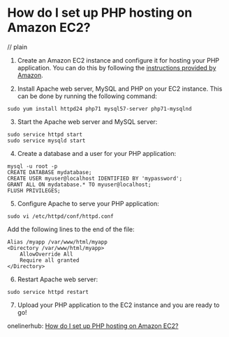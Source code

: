# How do I set up PHP hosting on Amazon EC2?
// plain

1. Create an Amazon EC2 instance and configure it for hosting your PHP application. You can do this by following the [instructions provided by Amazon](https://docs.aws.amazon.com/AWSEC2/latest/UserGuide/EC2_GetStarted.html).

2. Install Apache web server, MySQL and PHP on your EC2 instance. This can be done by running the following command:

```
sudo yum install httpd24 php71 mysql57-server php71-mysqlnd
```

3. Start the Apache web server and MySQL server:

```
sudo service httpd start
sudo service mysqld start
```

4. Create a database and a user for your PHP application:

```
mysql -u root -p
CREATE DATABASE mydatabase;
CREATE USER myuser@localhost IDENTIFIED BY 'mypassword';
GRANT ALL ON mydatabase.* TO myuser@localhost;
FLUSH PRIVILEGES;
```

5. Configure Apache to serve your PHP application:

```
sudo vi /etc/httpd/conf/httpd.conf
```

Add the following lines to the end of the file:

```
Alias /myapp /var/www/html/myapp
<Directory /var/www/html/myapp>
    AllowOverride All
    Require all granted
</Directory>
```

6. Restart Apache web server:

```
sudo service httpd restart
```

7. Upload your PHP application to the EC2 instance and you are ready to go!

onelinerhub: [How do I set up PHP hosting on Amazon EC2?](https://onelinerhub.com/php-aws/how-do-i-set-up-php-hosting-on-amazon-ec-)